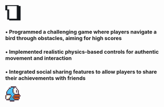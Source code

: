 <img src="https://github.com/Tirth-2005/Flappy_Bird/blob/master/resources/gif/num.gif" alt="CowBoy" style="width:48px;height:48px;"/>

### •	Programmed a challenging game where players navigate a bird through obstacles, aiming for high scores
### •	Implemented realistic physics-based controls for authentic movement and interaction
### •	Integrated social sharing features to allow players to share their achievements with friends

<img src="https://github.com/Tirth-2005/Flappy_Bird/blob/master/resources/gif/bird.gif" alt="CowBoy" style="width:48px;height:48px;"/>

